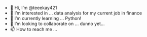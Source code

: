 - 👋 Hi, I’m @teeekay421
- 👀 I’m interested in ... data analysis for my current job in finance  
- 🌱 I’m currently learning ... Python!
- 💞️ I’m looking to collaborate on ... dunno yet...
- 📫 How to reach me ... 

<!---
teeekay421/teeekay421 is a ✨ special ✨ repository because its `README.md` (this file) appears on your GitHub profile.
You can click the Preview link to take a look at your changes.
--->
